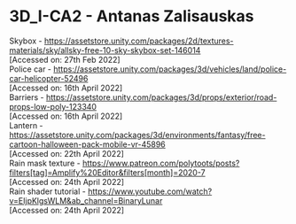 # 3D_I-CA2 - Antanas Zalisauskas<br>
Skybox - https://assetstore.unity.com/packages/2d/textures-materials/sky/allsky-free-10-sky-skybox-set-146014 <br>
[Accessed on: 27th Feb 2022] <br>
Police car - https://assetstore.unity.com/packages/3d/vehicles/land/police-car-helicopter-52496 <br>
[Accessed on: 16th April 2022] <br>
Barriers - https://assetstore.unity.com/packages/3d/props/exterior/road-props-low-poly-123340 <br>
[Accessed on: 16th April 2022] <br>
Lantern - https://assetstore.unity.com/packages/3d/environments/fantasy/free-cartoon-halloween-pack-mobile-vr-45896 <br>
[Accessed on: 22th April 2022] <br>
Rain mask texture - https://www.patreon.com/polytoots/posts?filters[tag]=Amplify%20Editor&filters[month]=2020-7 <br>
[Accessed on: 24th April 2022] <br>
Rain shader tutorial - https://www.youtube.com/watch?v=EIjpKlgsWLM&ab_channel=BinaryLunar <br>
[Accessed on: 24th April 2022] <br>
